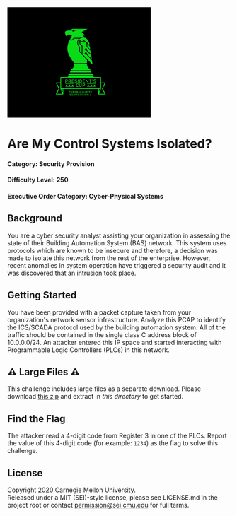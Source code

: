 <img src="../../pc1-logo.png" height="250px">

# Are My Control Systems Isolated?
#### Category: Security Provision
#### Difficulty Level: 250
#### Executive Order Category: Cyber-Physical Systems

## Background

You are a cyber security analyst assisting your organization in assessing the state of their Building Automation System
(BAS) network. This system uses protocols which are known to be insecure and therefore, a decision was made to isolate
this network from the rest of the enterprise. However, recent anomalies in system operation have triggered a security
audit and it was discovered that an intrusion took place.

## Getting Started

You have been provided with a packet capture taken from your organization's network sensor infrastructure. Analyze this
PCAP to identify the ICS/SCADA protocol used by the building automation system. All of the traffic should be contained
in the single class C address block of 10.0.0.0/24. An attacker entered this IP space and started interacting with
Programmable Logic Controllers (PLCs) in this network.

## ⚠️ Large Files ⚠️
This challenge includes large files as a separate download. Please download
[this zip](https://presidentscup.cisa.gov/files/pc1/individual-round1-sp-0250-largefiles.zip)
and extract in _this directory_ to get started.

## Find the Flag

The attacker read a 4-digit code from Register 3 in one of the PLCs. Report the value of this 4-digit code (for example:
`1234`) as the flag to solve this challenge.

## License
Copyright 2020 Carnegie Mellon University.  
Released under a MIT (SEI)-style license, please see LICENSE.md in the project root or contact permission@sei.cmu.edu for full terms.
